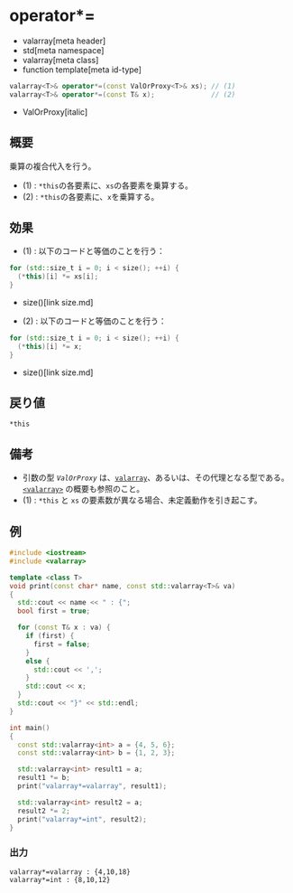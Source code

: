 # operator*=
* valarray[meta header]
* std[meta namespace]
* valarray[meta class]
* function template[meta id-type]

```cpp
valarray<T>& operator*=(const ValOrProxy<T>& xs); // (1)
valarray<T>& operator*=(const T& x);              // (2)
```
* ValOrProxy[italic]

## 概要
乗算の複合代入を行う。

- (1) : `*this`の各要素に、`xs`の各要素を乗算する。
- (2) : `*this`の各要素に、`x`を乗算する。


## 効果
- (1) : 以下のコードと等価のことを行う：

```cpp
for (std::size_t i = 0; i < size(); ++i) {
  (*this)[i] *= xs[i];
}
```
* size()[link size.md]

- (2) : 以下のコードと等価のことを行う：

```cpp
for (std::size_t i = 0; i < size(); ++i) {
  (*this)[i] *= x;
}
```
* size()[link size.md]


## 戻り値
`*this`


## 備考
- 引数の型 *`ValOrProxy`* は、[`valarray`](../valarray.md)、あるいは、その代理となる型である。  
	[`<valarray>`](../../valarray.md) の概要も参照のこと。
- (1) : `*this` と `xs` の要素数が異なる場合、未定義動作を引き起こす。


## 例
```cpp example
#include <iostream>
#include <valarray>

template <class T>
void print(const char* name, const std::valarray<T>& va)
{
  std::cout << name << " : {";
  bool first = true;

  for (const T& x : va) {
    if (first) {
      first = false;
    }
    else {
      std::cout << ',';
    }
    std::cout << x;
  }
  std::cout << "}" << std::endl;
}

int main()
{
  const std::valarray<int> a = {4, 5, 6};
  const std::valarray<int> b = {1, 2, 3};

  std::valarray<int> result1 = a;
  result1 *= b;
  print("valarray*=valarray", result1);

  std::valarray<int> result2 = a;
  result2 *= 2;
  print("valarray*=int", result2);
}
```

### 出力
```
valarray*=valarray : {4,10,18}
valarray*=int : {8,10,12}
```
